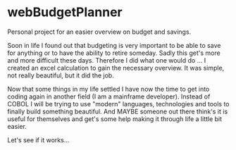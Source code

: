 # webBudgetPlanner
Personal project for an easier overview on budget and savings.

Soon in life I found out that budgeting is very important to be able to save for anything or to have the ability to retire someday.
Sadly this get's more and more difficult these days. Therefore I did what one would do ... I created an excel calculation to gain the necessary overview.
It was simple, not really beautiful, but it did the job.

Now that some things in my life settled I have now the time to get into coding again in another field (I am a mainframe developer). Instead of COBOL I will be trying to use "modern" languages, technologies and tools to finally build something beautiful. And MAYBE someone out there think's it is useful for themselves and get's some help making it through life a little bit easier.

Let's see if it works...
